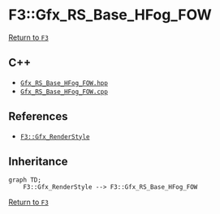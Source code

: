 # F3::Gfx_RS_Base_HFog_FOW

[Return to `F3`](/docs/F3.md)

## C++

- [`Gfx_RS_Base_HFog_FOW.hpp`](/c++/include/Gfx_RS_Base_HFog_FOW.hpp)
- [`Gfx_RS_Base_HFog_FOW.cpp`](/c++/source/Gfx_RS_Base_HFog_FOW.cpp)

## References

- [`F3::Gfx_RenderStyle`](/docs/F3/Gfx_RenderStyle.md)

## Inheritance

```mermaid
graph TD;
    F3::Gfx_RenderStyle --> F3::Gfx_RS_Base_HFog_FOW
```

[Return to `F3`](/docs/F3.md)